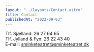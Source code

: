```yaml
---
layout: "../layouts/Contact.astro"
title: Contact
publishedAt: "2022-09-03"
---
```


Tlf. Sjælland: 26 27 64 65<br>
Tlf. Jylland & Fyn: 26 22 43 40 <br>
E-mail: sminketeatret@sminketeatret.dk <br>
